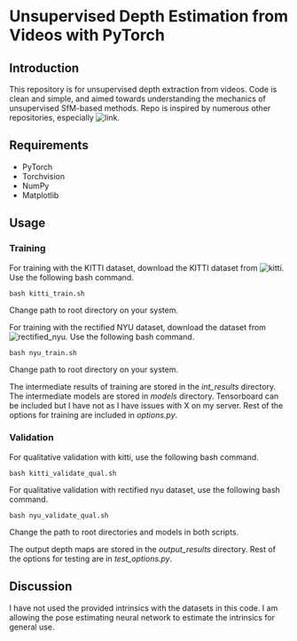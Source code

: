 # Unsupervised Depth Estimation from Videos with PyTorch 
## Introduction 
This repository is for unsupervised depth extraction from videos. Code is clean and simple, and aimed towards understanding the mechanics of unsupervised SfM-based methods. Repo is inspired by numerous other repositories, especially ![link](https://github.com/JiawangBian/SC-SfMLearner-Release). 

## Requirements 
- PyTorch 
- Torchvision 
- NumPy 
- Matplotlib 

## Usage 
### Training 
For training with the KITTI dataset, download the KITTI dataset from ![kitti](https://1drv.ms/u/s!AiV6XqkxJHE2g1zyXt4mCKNbpdiw?e=ZJAhIl). Use the following bash command.

``` 
bash kitti_train.sh
```
Change path to root directory on your system.

For training with the rectified NYU dataset, download the dataset from ![rectified_nyu](https://1drv.ms/u/s!AiV6XqkxJHE2k3elbxAE9eE4IhRB?e=WoFpdF). Use the following bash command.

```
bash nyu_train.sh
```
Change path to root directory on your system. 

The intermediate results of training are stored in the *int_results* directory. The intermediate models are stored in *models* directory. Tensorboard can be included but I have not as I have issues with X on my server. Rest of the options for training are included in *options.py*.

### Validation 
For qualitative validation with kitti, use the following bash command. 

```
bash kitti_validate_qual.sh
```

For qualitative validation with rectified nyu dataset, use the following bash command.

```
bash nyu_validate_qual.sh
```
Change the path to root directories and models in both scripts. 

The output depth maps are stored in the *output_results* directory. Rest of the options for testing are in *test_options.py*. 

## Discussion 
I have not used the provided intrinsics with the datasets in this code. I am allowing the pose estimating neural network to estimate the intrinsics for general use.



